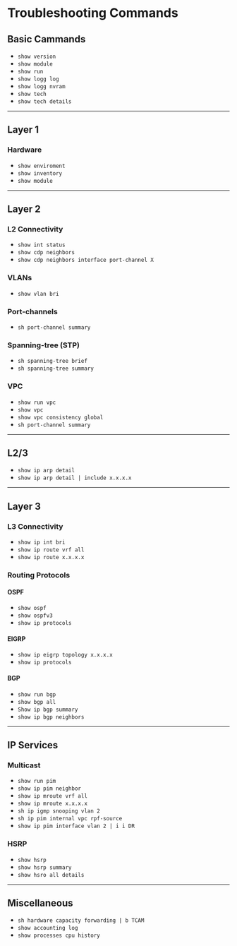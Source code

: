 # Troubleshooting Commands
## Basic Cammands
- `show version`
- `show module`
- `show run`
- `show logg log`
- `show logg nvram`
- `show tech`
- `show tech details`

----
## Layer 1
### Hardware
- `show enviroment`
- `show inventory`
- `show module`
----
## Layer 2

### L2 Connectivity
- `show int status`
- `show cdp neighbors`
- `show cdp neighbors interface port-channel X`

### VLANs
- `show vlan bri`

### Port-channels
- `sh port-channel summary`

### Spanning-tree (STP)
- `sh spanning-tree brief`
- `sh spanning-tree summary `

### VPC
- `show run vpc`
- `show vpc`
- `show vpc consistency global`
- `sh port-channel summary`
----
## L2/3
- `show ip arp detail`
- `show ip arp detail | include x.x.x.x`
----
## Layer 3
### L3 Connectivity
- `show ip int bri`
- `show ip route vrf all`
- `show ip route x.x.x.x`

### Routing Protocols
#### OSPF
- `show ospf`
- `show ospfv3`
- `show ip protocols`

#### EIGRP
- `show ip eigrp topology x.x.x.x`
- `show ip protocols`

#### BGP
- `show run bgp`
- `show bgp all`
- `Show ip bgp summary`
- `show ip bgp neighbors`

----
## IP Services
### Multicast
- `show run pim`
- `show ip pim neighbor`
- `show ip mroute vrf all`
- `show ip mroute x.x.x.x`
- `sh ip igmp snooping vlan 2`
- `sh ip pim internal vpc rpf-source `
- `show ip pim interface vlan 2 | i i DR`

### HSRP
- `show hsrp`
- `show hsrp summary`
- `show hsro all details`
----
## Miscellaneous
- `sh hardware capacity forwarding | b TCAM`
- `show accounting log`
- `show processes cpu history `

